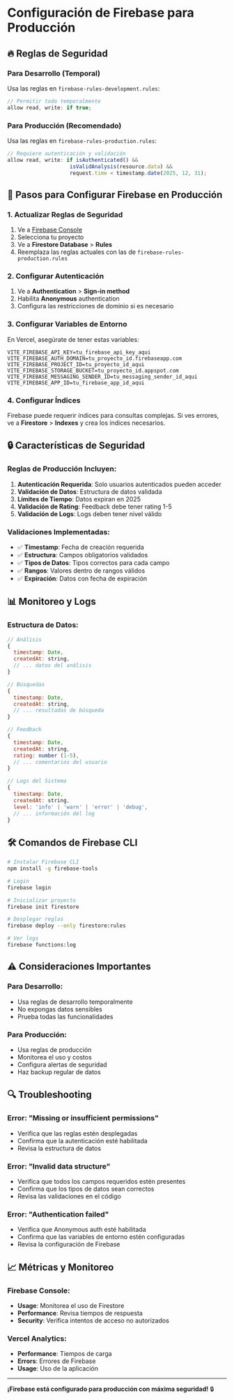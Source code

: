 # Configuración de Firebase para Producción

## 🔥 **Reglas de Seguridad**

### **Para Desarrollo (Temporal)**

Usa las reglas en `firebase-rules-development.rules`:

```javascript
// Permitir todo temporalmente
allow read, write: if true;
```

### **Para Producción (Recomendado)**

Usa las reglas en `firebase-rules-production.rules`:

```javascript
// Requiere autenticación y validación
allow read, write: if isAuthenticated() &&
                    isValidAnalysis(resource.data) &&
                    request.time < timestamp.date(2025, 12, 31);
```

## 🚀 **Pasos para Configurar Firebase en Producción**

### **1. Actualizar Reglas de Seguridad**

1. Ve a [Firebase Console](https://console.firebase.google.com)
2. Selecciona tu proyecto
3. Ve a **Firestore Database** > **Rules**
4. Reemplaza las reglas actuales con las de `firebase-rules-production.rules`

### **2. Configurar Autenticación**

1. Ve a **Authentication** > **Sign-in method**
2. Habilita **Anonymous** authentication
3. Configura las restricciones de dominio si es necesario

### **3. Configurar Variables de Entorno**

En Vercel, asegúrate de tener estas variables:

```env
VITE_FIREBASE_API_KEY=tu_firebase_api_key_aqui
VITE_FIREBASE_AUTH_DOMAIN=tu_proyecto_id.firebaseapp.com
VITE_FIREBASE_PROJECT_ID=tu_proyecto_id_aqui
VITE_FIREBASE_STORAGE_BUCKET=tu_proyecto_id.appspot.com
VITE_FIREBASE_MESSAGING_SENDER_ID=tu_messaging_sender_id_aqui
VITE_FIREBASE_APP_ID=tu_firebase_app_id_aqui
```

### **4. Configurar Índices**

Firebase puede requerir índices para consultas complejas. Si ves errores, ve a **Firestore** > **Indexes** y crea los índices necesarios.

## 🔒 **Características de Seguridad**

### **Reglas de Producción Incluyen:**

1. **Autenticación Requerida**: Solo usuarios autenticados pueden acceder
2. **Validación de Datos**: Estructura de datos validada
3. **Límites de Tiempo**: Datos expiran en 2025
4. **Validación de Rating**: Feedback debe tener rating 1-5
5. **Validación de Logs**: Logs deben tener nivel válido

### **Validaciones Implementadas:**

- ✅ **Timestamp**: Fecha de creación requerida
- ✅ **Estructura**: Campos obligatorios validados
- ✅ **Tipos de Datos**: Tipos correctos para cada campo
- ✅ **Rangos**: Valores dentro de rangos válidos
- ✅ **Expiración**: Datos con fecha de expiración

## 📊 **Monitoreo y Logs**

### **Estructura de Datos:**

```javascript
// Análisis
{
  timestamp: Date,
  createdAt: string,
  // ... datos del análisis
}

// Búsquedas
{
  timestamp: Date,
  createdAt: string,
  // ... resultados de búsqueda
}

// Feedback
{
  timestamp: Date,
  createdAt: string,
  rating: number (1-5),
  // ... comentarios del usuario
}

// Logs del Sistema
{
  timestamp: Date,
  createdAt: string,
  level: 'info' | 'warn' | 'error' | 'debug',
  // ... información del log
}
```

## 🛠️ **Comandos de Firebase CLI**

```bash
# Instalar Firebase CLI
npm install -g firebase-tools

# Login
firebase login

# Inicializar proyecto
firebase init firestore

# Desplegar reglas
firebase deploy --only firestore:rules

# Ver logs
firebase functions:log
```

## ⚠️ **Consideraciones Importantes**

### **Para Desarrollo:**

- Usa reglas de desarrollo temporalmente
- No expongas datos sensibles
- Prueba todas las funcionalidades

### **Para Producción:**

- Usa reglas de producción
- Monitorea el uso y costos
- Configura alertas de seguridad
- Haz backup regular de datos

## 🔍 **Troubleshooting**

### **Error: "Missing or insufficient permissions"**

- Verifica que las reglas estén desplegadas
- Confirma que la autenticación esté habilitada
- Revisa la estructura de datos

### **Error: "Invalid data structure"**

- Verifica que todos los campos requeridos estén presentes
- Confirma que los tipos de datos sean correctos
- Revisa las validaciones en el código

### **Error: "Authentication failed"**

- Verifica que Anonymous auth esté habilitada
- Confirma que las variables de entorno estén configuradas
- Revisa la configuración de Firebase

## 📈 **Métricas y Monitoreo**

### **Firebase Console:**

- **Usage**: Monitorea el uso de Firestore
- **Performance**: Revisa tiempos de respuesta
- **Security**: Verifica intentos de acceso no autorizados

### **Vercel Analytics:**

- **Performance**: Tiempos de carga
- **Errors**: Errores de Firebase
- **Usage**: Uso de la aplicación

---

**¡Firebase está configurado para producción con máxima seguridad!** 🔒
